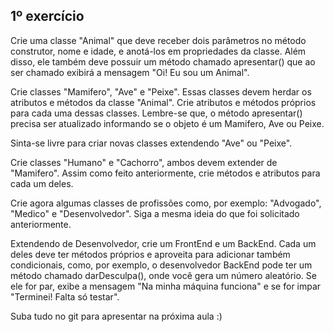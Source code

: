 ## 1º exercício

Crie uma classe "Animal" que deve receber dois parâmetros no método construtor, nome e idade, e anotá-los em propriedades da classe. Além disso, ele também deve possuir um método chamado apresentar() que ao ser chamado exibirá a mensagem "Oi! Eu sou um Animal".

Crie classes "Mamifero", "Ave" e "Peixe". Essas classes devem herdar os atributos e métodos da classe "Animal". Crie atributos e métodos próprios para cada uma dessas classes. Lembre-se que, o método apresentar() precisa ser atualizado informando se o objeto é um Mamifero, Ave ou Peixe.

Sinta-se livre para criar novas classes extendendo "Ave" ou "Peixe".

Crie classes "Humano" e "Cachorro", ambos devem extender de "Mamifero". Assim como feito anteriormente, crie métodos e atributos para cada um deles. 

Crie agora algumas classes de profissões como, por exemplo: "Advogado", "Medico" e "Desenvolvedor". Siga a mesma ideia do que foi solicitado anteriormente. 

Extendendo de Desenvolvedor, crie um FrontEnd e um BackEnd. Cada um deles deve ter métodos próprios e aproveita para adicionar também condicionais, como, por exemplo, o desenvolvedor BackEnd pode ter um método chamado darDesculpa(), onde você gera um número aleatório. Se ele for par, exibe a mensagem "Na minha máquina funciona" e se for impar "Terminei! Falta só testar".

Suba tudo no git para apresentar na próxima aula :)